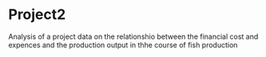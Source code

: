 # Project2
Analysis of a project data on the relationshio between the financial cost and expences and the production output in thhe course of fish production
